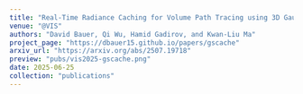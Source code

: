 ```yaml
---
title: "Real-Time Radiance Caching for Volume Path Tracing using 3D Gaussian Splatting"
venue: "@VIS"
authors: "David Bauer, Qi Wu, Hamid Gadirov, and Kwan-Liu Ma"
project_page: "https://dbauer15.github.io/papers/gscache"
arxiv_url: "https://arxiv.org/abs/2507.19718"
preview: "pubs/vis2025-gscache.png"
date: 2025-06-25
collection: "publications"
---
```

